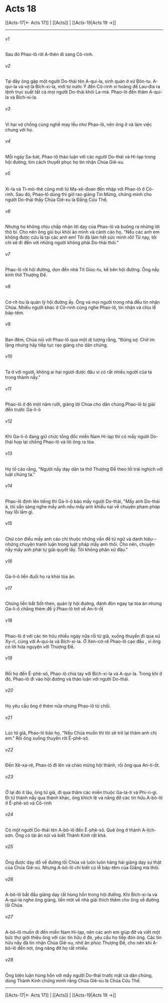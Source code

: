 # Acts 18

[[Acts-17|← Acts 17]] | [[Acts]] | [[Acts-19|Acts 19 →]]
***



###### v1 
Sau đó Phao-lô rời A-thên đi sang Cô-rinh. 

###### v2 
Tại đây ông gặp một người Do-thái tên A-qui-la, sinh quán ở xứ Bôn-tu. A-qui-la và vợ là Bích-xi-la, mới từ nước Ý đến Cô-rinh vì hoàng đế Lau-đia ra lệnh trục xuất tất cả mọi người Do-thái khỏi La-mã. Phao-lô đến thăm A-qui-la và Bích-xi-la. 

###### v3 
Vì hai vợ chồng cùng nghề may lều như Phao-lô, nên ông ở và làm việc chung với họ. 

###### v4 
Mỗi ngày Sa-bát, Phao-lô thảo luận với các người Do-thái và Hi-lạp trong hội đường, tìm cách thuyết phục họ tin nhận Chúa Giê-xu. 

###### v5 
Xi-la và Ti-mô-thê cũng mới từ Ma-xê-đoan đến nhập với Phao-lô ở Cô-rinh. Sau đó, Phao-lô dùng thì giờ rao giảng Tin Mừng, chứng minh cho người Do-thái thấy Chúa Giê-xu là Đấng Cứu Thế. 

###### v6 
Nhưng họ không chịu chấp nhận lời dạy của Phao-lô và buông ra những lời thô bỉ. Cho nên ông giũ bụi khỏi áo mình và cảnh cáo họ, "Nếu các anh em không được cứu là tại các anh em! Tôi đã làm hết sức mình rồi! Từ nay, tôi chỉ sẽ đi đến với những người không phải Do-thái thôi." 

###### v7 
Phao-lô rời hội đường, dọn đến nhà Tít Giúc-tu, kế bên hội đường. Ông nầy kính thờ Thượng Đế. 

###### v8 
Cơ-rít-bu là quản lý hội đường ấy. Ông và mọi người trong nhà đều tin nhận Chúa. Nhiều người khác ở Cô-rinh cũng nghe Phao-lô, tin nhận và chịu lễ báp-têm. 

###### v9 
Ban đêm, Chúa nói với Phao-lô qua một dị tượng rằng, "Đừng sợ. Chớ im lặng nhưng hãy tiếp tục rao giảng cho dân chúng. 

###### v10 
Ta ở với ngươi, không ai hại ngươi được đâu vì có rất nhiều người của ta trong thành nầy." 

###### v11 
Phao-lô ở đó một năm rưỡi, giảng lời Chúa cho dân chúng.Phao-lô bị giải đến trước Ga-li-ô 

###### v12 
Khi Ga-li-ô đang giữ chức tổng đốc miền Nam Hi-lạp thì có mấy người Do-thái họp lại chống Phao-lô và lôi ông ra tòa. 

###### v13 
Họ tố cáo rằng, "Người nầy dạy dân ta thờ Thượng Đế theo lối trái nghịch với luật chúng ta." 

###### v14 
Phao-lô định lên tiếng thì Ga-li-ô bảo mấy người Do-thái, "Mấy anh Do-thái à, tôi sẵn sàng nghe mấy anh nếu mấy anh khiếu nại về chuyện phạm pháp hay lỗi lầm gì. 

###### v15 
Chứ còn điều mấy anh cáo chỉ thuộc những vấn đề từ ngữ và danh hiệu--những chuyện tranh luận trong luật pháp mấy anh thôi. Cho nên, chuyện nầy mấy anh phải tự giải quyết lấy. Tôi không phân xử đâu." 

###### v16 
Ga-li-ô liền đuổi họ ra khỏi tòa án. 

###### v17 
Chúng liền bắt Sốt-then, quản lý hội đường, đánh đòn ngay tại tòa án nhưng Ga-li-ô chẳng thèm để ý.Phao-lô trở về An-ti-ốt 

###### v18 
Phao-lô ở với các tín hữu nhiều ngày nữa rồi từ giã, xuống thuyền đi qua xứ Xy-ri, cùng với A-qui-la và Bích-xi-la. Ở Xen-cơ-rê Phao-lô cạo đầu , vì ông có lời hứa nguyện với Thượng Đế. 

###### v19 
Rồi họ đến Ê-phê-sô, Phao-lô chia tay với Bích-xi-la và A-qui-la. Trong khi ở đó, Phao-lô đi vào hội đường và thảo luận với người Do-thái. 

###### v20 
Họ yêu cầu ông ở thêm nữa nhưng Phao-lô từ chối. 

###### v21 
Lúc từ giã, Phao-lô bảo họ, "Nếu Chúa muốn thì tôi sẽ trở lại thăm anh chị em." Rồi ông xuống thuyền rời Ê-phê-sô. 

###### v22 
Đến Xê-xa-rê, Phao-lô đi lên và chào mừng hội thánh, rồi ông qua An-ti-ốt. 

###### v23 
Ở lại đó ít lâu, ông từ giã, đi qua thăm các miền thuộc Ga-la-ti và Phi-ri-gi. Đi từ thành nầy qua thành khác, ông khích lệ và nâng đỡ các tín hữu.A-bô-lô ở Ê-phê-sô và Cô-rinh 

###### v24 
Có một người Do-thái tên A-bô-lô đến Ê-phê-sô. Quê ông ở thành A-lịch-sơn. Ông có tài ăn nói và biết Thánh Kinh rất khá. 

###### v25 
Ông được dạy dỗ về đường lối Chúa và luôn luôn hăng hái giảng dạy sự thật của Chúa Giê-xu. Nhưng A-bô-lô chỉ biết có lễ báp-têm của Giăng mà thôi. 

###### v26 
A-bô-lô bắt đầu giảng dạy rất hùng hồn trong hội đường. Khi Bích-xi-la và A-qui-la nghe ông giảng, liền mời về nhà giải thích thêm cho ông về đường lối Chúa. 

###### v27 
A-bô-lô muốn đi đến miền Nam Hi-lạp, nên các anh em giúp đỡ và viết một bức thư giới thiệu ông với các tín hữu ở đó, yêu cầu họ tiếp đón ông. Các tín hữu nầy đã tin nhận Chúa Giê-xu, nhờ ân phúc Thượng Đế, cho nên khi A-bô-lô đến nơi, ông nâng đỡ họ rất nhiều. 

###### v28 
Ông biện luận hùng hồn với mấy người Do-thái trước mặt cả dân chúng, dùng Thánh Kinh chứng minh rằng Chúa Giê-xu là Chúa Cứu Thế.

***
[[Acts-17|← Acts 17]] | [[Acts]] | [[Acts-19|Acts 19 →]]
